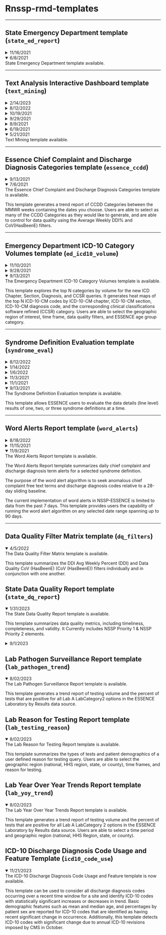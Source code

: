 # Rnssp-rmd-templates
<hr>

## State Emergency Department template (`state_ed_report`)

<details>

<summary>11/16/2021</summary>
The State Emergency Department template has been updated. This version has:

* Modified algorithm for trajectory analysis to improve state and county-level trend classifications.

* Improved figure sizing to accommodate the selection of many categories.

* Improved time series visualizations, color palettes.

* Added interactive sparklines to DT table, Improve table formatting.

</details>


<details open>

<summary>6/8/2021</summary>
State Emergency Department template available.

</details>

<hr>

## Text Analysis Interactive Dashboard template (`text_mining`)

<details>

<summary>2/14/2023</summary>
The Text Mining template has been updated. 

This version contains uses the 2023 updated ICD 10 codes.

</details>

<details>

<summary>8/12/2022</summary>
The Text Mining template has been updated. 

This version: 

* Uses the quanteda library for pre-processing, cleansing, and tokenization of chief complaint free text and discharge diagnosis codes to optimize render time for larger data sets. 
* Includes improvements for removal of discharge diagnosis codes from the chief complaint parsed field and free text from the discharge diagnosis field. 
* Displays “ICD-9, SNOMED, or unknown DD code” for non-ICD-10 discharge diagnosis code descriptions rather than NA values. 
* Uses an updated ICD-10 discharge diagnosis code description file that includes new codes published in late 2021. 
* Uses the visNetwork package to render interactive network graphs for term correlation graphs (for chief complaint free text and discharge diagnosis codes).
* Includes an updated description of template parameter options on the background page. 
* No longer includes the character and token length of CC and DD fields tab. 
* Includes improved Flexdashboard formatting and theme options.
* Uses an up-to-date list of existing ESSENCE CCDD categories, subsyndromes, and syndromes for populating the syndrome definition drop-down list in the template GUI.
* Combines permutations of 2 chief complaint terms or discharge diagnosis codes into a single bigram that is ordered alphabetically (alphanumerically for codes) so that bigram frequencies are combined. Note that this is not applied for chief complaint or discharge diagnosis trigrams. 

</details>

<details>

<summary>10/19/2021</summary>
The Text Mining template has been updated. 

This version contains a custom Query field that allows users to enter their own ESSENCE query.

</details>


<details>

<summary>9/29/2021</summary>
The Text Mining template has been updated. This version:

* Prematurely exits the knit when bad User Credentials are entered.

* Prematurely exits the knit when an empty dataset is returned by the API.

</details>

<details>

<summary>8/9/2021</summary>
The Text Mining template has been updated. This version:

* Asks for document title in parameter GUI

* Includes age groups 2 - 5

* Allows user to limit to a site or group of sites

* Allows users to subset down to particular age groups if they wish. By default, the data pull should pull CCQV data which doesn't contain age. If a user selects full details, then the age group filtering will apply. All possible age group options have been added. 

* Fixes a typo for a parameter name - replaced "ccdd_category_string" with "definition_string"

*Changes the default CCDD Category to COVID-DD
 

</details>

<details>

<summary>6/19/2021</summary>
The Text Mining template has been updated. This version contains the following updates:

* Users now have a choice to select a syndrome definition from a list of all CCDD categories, subsyndromes, and syndromes that are currently in the system. Users no longer need to manually paste in the query to populate on the Background tab. The input option allows for users to type and search for a definition type and name when knitting with parameters. As done in the combined category fields in ESSENCE, CCDD categories are proceeded by CCDD Category, subsyndromes by Subsyndrome, and syndrome by Syndrome.

* Chief complaint correlation network graph (based on Pearson correlation). Terms are filtered with a correlation greater than 0.15. Opacity of the edges/lines represents the magnitude of correlation. Note that pairs that occur next to each other in the chief complaint are removed in an attempt to avoid identifying term pairs that one would expect to see and that show up in the top 200 bigrams. Also added is a search table below the graph so that users can search for correlations for a term of interest. 

* n-gram trend analysis for chief complaint and discharge diagnosis unigrams and bigrams. The sections of code that generate these have been modified to prevent errors when there are no significant terms identified. 

</details>

<details open>
<summary>5/21/2021</summary>
Text Mining template available.
</details>

<hr>

## Essence Chief Complaint and Discharge Diagnosis Categories template (`essence_ccdd`)

<details>

<summary>9/13/2021</summary>
The Essence Chief Complaint and Discharge Diagnosis Categories template has been updated. This version:

* Contains some minor update to the GUI.

* Allows users to generate the report for a specific site.

</details>

<details open>

<summary>7/6/2021</summary>
The Essence Chief Complaint and Discharge Diagnosis Categories template is available.

This template generates a trend report of CCDD Categories between the MMWR weeks containing the dates you choose. Users are able to select as many of the CCDD Categories as they would like to generate, and are able to control for data quality using the Average Weekly DDI\% and CoV(HasBeenE) filters.

</details>


<hr>

## Emergency Department ICD-10 Category Volumes template (`ed_icd10_volume`)

<details>

<summary>11/10/2021</summary>
The Emergency Department ICD-10 Category Volumes template has been updated. This version:

* Has additional patient demographic stratifications
* Provides facility level selection variables

</details>

<details>

<summary>9/28/2021</summary>
The Emergency Department ICD-10 Category Volumes template has been updated. This version:

* Contains an Update of the medical grouping system to be chiefcomplaintsubsyndromes when a subsyndrome is selected

* Renders properly and properly prints DDI and CoV cutpoints in the output.

</details>


<details open>

<summary>9/13/2021</summary>
The Emergency Department ICD-10 Category Volumes template is available.

This template explores the top N categories by volume for the new ICD Chapter, Section, Diagnosis, and CCSR queries. It generates heat maps of the top N ICD-10-CM codes by ICD-10-CM chapter, ICD-10-CM section, ICD-10-CM diagnosis code, and the corresponding clinical classifications software refined (CCSR) category. Users are able to select the geographic region of interest, time frame, data quality filters, and ESSENCE age group category. 

</details>

<hr>

## Syndrome Definition Evaluation template (`syndrome_eval`)

<details>

<summary>8/12/2022</summary>
The Syndrome Definition Evaluation template has been updated.

This update allows the user to input Free Text Queries or CSV type NSSP-ESSENCE DataDetails API URL as a custom query.

</details>

<details>

<summary>1/14/2022</summary>
The Syndrome Definition Evaluation template has been updated.

This update allows the user to input up to three CCDD Free Text Queries.

</details>

<details>

<summary>1/6/2022</summary>
The Syndrome Definition Evaluation template has been updated.

This update adds a functionality to perform the data pull by chunks of one day.

</details>

<details>

<summary>11/3/2021</summary>
The Syndrome Definition Evaluation template has been updated.

This critical update fixes an issue related to API URLs being ill-constructed when syndromes or subsyndromes are selected.

</details>

<details>

<summary>11/1/2021</summary>
The Syndrome Definition Evaluation template has been updated for performance and efficiency. It contains:

* An update to the `detect_elements()` helper function solving therefore a memory limit issue preventing a successful render of the template when large datasets are pulled.

* Some minor improvements that remove large datasets from the memory stack when they are not used.

</details>


<details open>

<summary>9/13/2021</summary>
The Syndrome Definition Evaluation template is available.

This template allows ESSENCE users to evaluate the data details (line level) results of one, two, or three syndrome definitions at a time.

</details>

<hr>

## Word Alerts Report template (`word_alerts`)

<details>

<summary>8/18/2022</summary>
The Word Alerts Report template has been updated. This version:

* Includes a new parameter list to limit to existing ESSENCE age grouping systems.
* Includes an option for "All" under the Limit to Site parameter drop-down list when using the Facility Location (Full Details) data source.
* Allows users to either enter a custom CCDD query or complex query (API URL option) if they do not wish to run the template on an existing ESSENCE syndrome definition.
* Provides more flexibility for selecting start and end dates.
* Uses an up-to-date list of existing ESSENCE CCDD categories, subsyndromes, and syndromes for populating the syndrome definition drop-down list in the template GUI. 
* Includes enhanced summary visualizations of the number of alerts by field and n-gram
* Includes terms with alerts over the entire date range selected in the sparkline tables rather than those with alerts for the most recent date
* Uses daily time chunked API pulls for the Facility Location (Full Details) data source with a progress bar.
* Includes a summary parameter table at the beginning of the report to display parameters that a user selects.
* Includes a report appendix section at the end to summarize example stop words by class.

</details>

<details>

<summary>11/15/2021</summary>
The Word Alerts Report template has been updated. This version:

* Updated the API for site-level full data details to use the Syndrome Subsyndrome CCDD Combined Category field to simplify the code.

* Added a new parameter, has_been_E, so that data can be limited to ED data if specified. This only applies to ESSENCE API pulls as CCQV backup table does not have a has_been_E field.

* Removed duplicate cat() statements when no alerts are found.

* Default date range is now the most recent 90 days. Default start and end dates are calculated using base R.

</details>

<details open>

<summary>11/9/2021</summary>
The Word Alerts Report template is available.

The Word Alerts Report template summarizes daily chief complaint and discharge diagnosis term alerts for a selected syndrome definition. 

The purpose of the word alert algorithm is to seek anomalous chief complaint free text terms and discharge diagnosis codes relative to a 28-day sliding baseline. 

The current implementation of word alerts in NSSP-ESSENCE is limited to data from the past 7 days. This template provides users the capability of running the word alert algorithm on any selected date range spanning up to 90 days.

</details>

<hr>

## Data Quality Filter Matrix template (`dq_filters`)

<details open>

<summary>4/5/2022</summary>
The Data Quality Filter Matrix template is available.


This template summarizes the DDI Avg Weekly Percent (DDI) and Data Quality CoV (HasBeenE) (CoV (HasBeenE)) filters individually and in conjunction with one another.

</details>

## State Data Quality Report template (`state_dq_report`)

<details open>

<summary>1/31/2023</summary>
The State Data Quality Report template is available.


This template summarizes data quality metrics, including timeliness, completeness, and validity. It Currently includes NSSP Priority 1 & NSSP Priority 2 elements.

</details>

<details>

<summary>9/1/2023</summary>
The State Data Quality Report template has been updated. This version:

* Table cell conditional logic has been corrected.
* Tables have been updated to use either the [DT](https://rstudio.github.io/DT/) or [reactable](https://glin.github.io/reactable/index.html) R packages.
* An NSSP-themed color palette has been added.
* The regular expression that assesses Race_Code validity has been corrected (the previous version did not throw an error when a non-code value was received after a valid code value).
* The regular expressions that assess Ethnicity_Code and Ethnicity_Description validity have been corrected to use the correct "UNK" and "OTH" values.

</details>

## Lab Pathogen Surveillance Report template (`lab_pathogen_trend`)

<details open>

<summary>8/02/2023</summary>
The Lab Pathogen Surveillance Report template is available.


This template generates a trend report of testing volume and the percent of tests that are positive for all Lab A LabCategory2 options in the ESSENCE Laboratory by Results data source.

</details>

## Lab Reason for Testing Report template (`lab_testing_reason`)

<details open>

<summary>8/02/2023</summary>
The Lab Reason for Testing Report template is available.


This template summarizes the types of tests and patient demographics of a user defined reason for testing query. Users are able to select the geographic region (national, HHS region, state, or county), time frames, and reason for testing. 

</details>

## Lab Year Over Year Trends Report template (`lab_yoy_trend`)

<details open>

<summary>8/02/2023</summary>
The Lab Year Over Year Trends Report template is available.


This template generates a trend report of testing volume and the percent of tests that are positive for all Lab A LabCategory 2 options in the ESSENCE Laboratory by Results data source. Users are able to select a time period and geographic region (national, HHS Region, state, or county). 

</details>

## ICD-10 Discharge Diagnosis Code Usage and Feature Template (`icd10_code_use`)

<details open>

<summary>11/21/2023</summary>
The ICD-10 Discharge Diagnosis Code Usage and Feature template is now available.


This template can be used to consider all discharge diagnosis codes occurring over a recent time window for a site and identify ICD-10 codes with statistically significant increases or decreases in trend. Basic demographic features such as mean and median age, and percentages
by patient sex are reported for ICD-10 codes that are identified as having recent significant change in occurrence. Additionally, this template
detects ICD-10 codes with significant change due to annual ICD-10 revisions imposed by CMS in October.

</details>